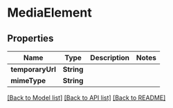 # MediaElement

## Properties
Name | Type | Description | Notes
------------ | ------------- | ------------- | -------------
**temporaryUrl** | **String** |  | 
**mimeType** | **String** |  | 

[[Back to Model list]](../README.md#documentation-for-models) [[Back to API list]](../README.md#documentation-for-api-endpoints) [[Back to README]](../README.md)


